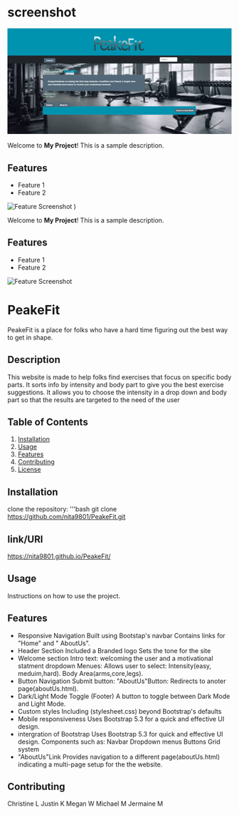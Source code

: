 # screenshot
<img src="images\Screenshot 2024-12-15 154124.png" alt=homepage>

Welcome to **My Project**! This is a sample description.

## Features
- Feature 1
- Feature 2

![Feature Screenshot](readme-assets/screenshot.png)
)

Welcome to **My Project**! This is a sample description.

## Features
- Feature 1
- Feature 2

![Feature Screenshot](readme-assets/screenshot.png)


# PeakeFit
PeakeFit is a place for folks who have a hard time figuring out the best way to get in shape.
## Description
This website is made to help folks find exercises that focus on specific body parts. 
It sorts info by intensity and body part to give you the best exercise suggestions.
It allows you to choose the intensity in a drop down and body part so that the results are targeted to the need of the user

## Table of Contents
1. [Installation](#installation)
2. [Usage](#usage)
3. [Features](#features)
4. [Contributing](#contributing)
5. [License](#license)

## Installation
clone the repository:
'''bash
git clone https://github.com/nita9801/PeakeFit.git
## link/URl
https://nita9801.github.io/PeakeFit/
## Usage
Instructions on how to use the project.

## Features
- Responsive Navigation
Built using Bootstap's navbar
Contains links for "Home" and "
AboutUs".
- Header Section
Included a Branded logo
Sets the tone for the site
- Welcome section
Intro text: welcoming the user and a motivational statment
dropdown Menues:
Allows user to select:
Intensity(easy, meduim,hard).
Body Area(arms,core,legs).
- Button Navigation
Submit button:
"AboutUs"Button: Redirects to anoter page(aboutUs.html).
- Dark/Light Mode Toggle (Footer)
A button to toggle between Dark Mode and Light Mode. 
- Custom styles
Including (stylesheet.css) beyond Bootstrap's defaults
- Mobile responsiveness
Uses Bootstrap 5.3 for a quick and effective UI design.
- intergration of Bootstrap
Uses Bootstrap 5.3 for quick and effective UI design.
Components such as:
Navbar
Dropdown menus
Buttons
Grid system
- "AboutUs"Link
Provides navigation to a different page(aboutUs.html) indicating a multi-page 
setup for the the website.

## Contributing
 Christine L
 Justin K
 Megan W
 Michael M 
 Jermaine M 


